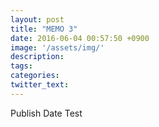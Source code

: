 ```yaml
---
layout: post
title: "MEMO 3"
date: 2016-06-04 00:57:50 +0900
image: '/assets/img/'
description:
tags:
categories:
twitter_text:
---
```


Publish Date Test
